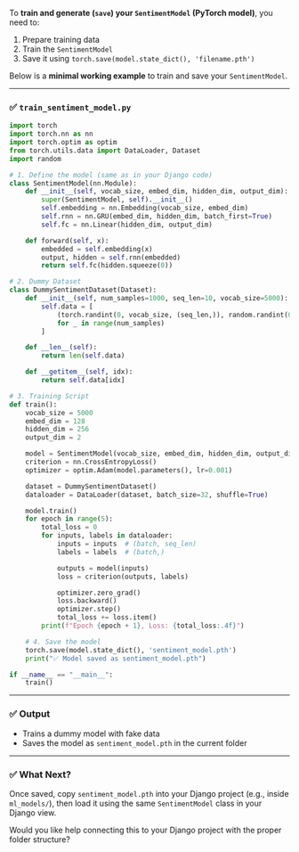To **train and generate (`save`) your `SentimentModel` (PyTorch model)**, you need to:

1. Prepare training data
2. Train the `SentimentModel`
3. Save it using `torch.save(model.state_dict(), 'filename.pth')`

Below is a **minimal working example** to train and save your `SentimentModel`.

---

### ✅ `train_sentiment_model.py`

```python
import torch
import torch.nn as nn
import torch.optim as optim
from torch.utils.data import DataLoader, Dataset
import random

# 1. Define the model (same as in your Django code)
class SentimentModel(nn.Module):
    def __init__(self, vocab_size, embed_dim, hidden_dim, output_dim):
        super(SentimentModel, self).__init__()
        self.embedding = nn.Embedding(vocab_size, embed_dim)
        self.rnn = nn.GRU(embed_dim, hidden_dim, batch_first=True)
        self.fc = nn.Linear(hidden_dim, output_dim)

    def forward(self, x):
        embedded = self.embedding(x)
        output, hidden = self.rnn(embedded)
        return self.fc(hidden.squeeze(0))

# 2. Dummy Dataset
class DummySentimentDataset(Dataset):
    def __init__(self, num_samples=1000, seq_len=10, vocab_size=5000):
        self.data = [
            (torch.randint(0, vocab_size, (seq_len,)), random.randint(0, 1))
            for _ in range(num_samples)
        ]

    def __len__(self):
        return len(self.data)

    def __getitem__(self, idx):
        return self.data[idx]

# 3. Training Script
def train():
    vocab_size = 5000
    embed_dim = 128
    hidden_dim = 256
    output_dim = 2

    model = SentimentModel(vocab_size, embed_dim, hidden_dim, output_dim)
    criterion = nn.CrossEntropyLoss()
    optimizer = optim.Adam(model.parameters(), lr=0.001)

    dataset = DummySentimentDataset()
    dataloader = DataLoader(dataset, batch_size=32, shuffle=True)

    model.train()
    for epoch in range(5):
        total_loss = 0
        for inputs, labels in dataloader:
            inputs = inputs  # (batch, seq_len)
            labels = labels  # (batch,)

            outputs = model(inputs)
            loss = criterion(outputs, labels)

            optimizer.zero_grad()
            loss.backward()
            optimizer.step()
            total_loss += loss.item()
        print(f"Epoch {epoch + 1}, Loss: {total_loss:.4f}")

    # 4. Save the model
    torch.save(model.state_dict(), 'sentiment_model.pth')
    print("✅ Model saved as sentiment_model.pth")

if __name__ == "__main__":
    train()
```

---

### ✅ Output
- Trains a dummy model with fake data
- Saves the model as `sentiment_model.pth` in the current folder

---

### ✅ What Next?

Once saved, copy `sentiment_model.pth` into your Django project (e.g., inside `ml_models/`), then load it using the same `SentimentModel` class in your Django view.

Would you like help connecting this to your Django project with the proper folder structure?
